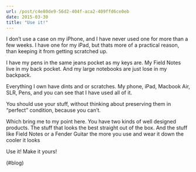 ```yaml
---
url: /post/c4e80de9-56d2-404f-aca2-409ffd6ce0eb
date: 2015-03-30
title: "Use it!"
---
```


I don&#8217;t use a case on my iPhone, and I have never used one for more than a few weeks. I have one for my iPad, but thats more of a practical reason, than keeping it from getting scratched up.



I have my pens in the same jeans pocket as my keys are. My Field Notes live in my back pocket. And my large notebooks are just lose in my backpack.



Everything I own have dints and or scratches. My phone, iPad, Macbook Air, SLR, Pens, and you can see that I have used all of it.



You should use your stuff, without thinking about preserving them in &#8220;perfect&#8221; condition, because you can&#8217;t.



Which bring me to my point here. You have two kinds of well designed products. The stuff that looks the best straight out of the box. And the stuff like Field Notes or a Fender Guitar the more you use and wear it down the cooler it looks



Use it! Make it yours!



(#blog)